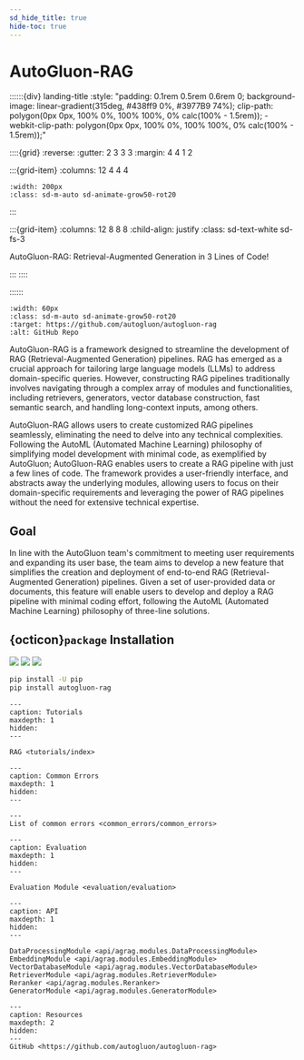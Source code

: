 ```yaml
---
sd_hide_title: true
hide-toc: true
---
```


# AutoGluon-RAG

::::::{div} landing-title
:style: "padding: 0.1rem 0.5rem 0.6rem 0; background-image: linear-gradient(315deg, #438ff9 0%, #3977B9 74%); clip-path: polygon(0px 0px, 100% 0%, 100% 100%, 0% calc(100% - 1.5rem)); -webkit-clip-path: polygon(0px 0px, 100% 0%, 100% 100%, 0% calc(100% - 1.5rem));"

::::{grid}
:reverse:
:gutter: 2 3 3 3
:margin: 4 4 1 2

:::{grid-item}
:columns: 12 4 4 4

```{image} ./_static/autogluon-s.png
:width: 200px
:class: sd-m-auto sd-animate-grow50-rot20
```
:::

:::{grid-item}
:columns: 12 8 8 8
:child-align: justify
:class: sd-text-white sd-fs-3

AutoGluon-RAG: Retrieval-Augmented Generation in 3 Lines of Code!

:::
::::

::::::

```{figure} ./_static/github.png
:width: 60px
:class: sd-m-auto sd-animate-grow50-rot20
:target: https://github.com/autogluon/autogluon-rag
:alt: GitHub Repo
```


AutoGluon-RAG is a framework designed to streamline the development of RAG (Retrieval-Augmented Generation) pipelines. RAG has emerged as a crucial approach for tailoring large language models (LLMs) to address domain-specific queries. However, constructing RAG pipelines traditionally involves navigating through a complex array of modules and functionalities, including retrievers, generators, vector database construction, fast semantic search, and handling long-context inputs, among others.

AutoGluon-RAG allows users to create customized RAG pipelines seamlessly, eliminating the need to delve into any technical complexities. Following the AutoML (Automated Machine Learning) philosophy of simplifying model development with minimal code, as exemplified by AutoGluon; AutoGluon-RAG enables users to create a RAG pipeline with just a few lines of code. The framework provides a user-friendly interface, and abstracts away the underlying modules, allowing users to focus on their domain-specific requirements and leveraging the power of RAG pipelines without the need for extensive technical expertise. 

## Goal
In line with the AutoGluon team's commitment to meeting user requirements and expanding its user base, the team aims to develop a new feature that simplifies the creation and deployment of end-to-end RAG (Retrieval-Augmented Generation) pipelines. Given a set of user-provided data or documents, this feature will enable users to develop and deploy a RAG pipeline with minimal coding effort, following the AutoML (Automated Machine Learning) philosophy of three-line solutions.

## {octicon}`package` Installation

![](https://img.shields.io/pypi/pyversions/autogluon-rag)
![](https://img.shields.io/pypi/v/autogluon-rag.svg)
![](https://img.shields.io/pypi/dm/autogluon-rag)

```bash
pip install -U pip
pip install autogluon-rag
```

```{toctree}
---
caption: Tutorials
maxdepth: 1
hidden:
---

RAG <tutorials/index>
```

```{toctree}
---
caption: Common Errors
maxdepth: 1
hidden:
---

---
List of common errors <common_errors/common_errors>
```

```{toctree}
---
caption: Evaluation
maxdepth: 1
hidden:
---

Evaluation Module <evaluation/evaluation>
```

```{toctree}
---
caption: API
maxdepth: 1
hidden:
---

DataProcessingModule <api/agrag.modules.DataProcessingModule>
EmbeddingModule <api/agrag.modules.EmbeddingModule>
VectorDatabaseModule <api/agrag.modules.VectorDatabaseModule>
RetrieverModule <api/agrag.modules.RetrieverModule>
Reranker <api/agrag.modules.Reranker>
GeneratorModule <api/agrag.modules.GeneratorModule>
```

```{toctree}
---
caption: Resources
maxdepth: 2
hidden:
---
GitHub <https://github.com/autogluon/autogluon-rag>
```
